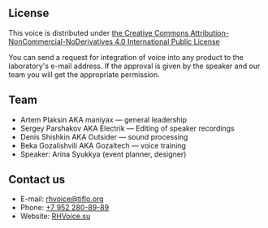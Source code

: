 ## License ##
This voice is distributed under [the Creative Commons Attribution-NonCommercial-NoDerivatives 4.0 International Public License](https://creativecommons.org/licenses/by-nc-nd/4.0/)

You can send a request for integration of voice into any product to the laboratory's e-mail address. If the approval is given by the speaker and our team you will get the appropriate permission.

## Team ##
* Artem Plaksin AKA maniyax — general leadership
* Sergey Parshakov AKA Electrik — Editing of speaker recordings
* Denis Shishkin AKA Outsider — sound processing
* Beka Gozalishvili AKA Gozaltech — voice training
* Speaker: Arina Syukkya (event planner, designer)

## Contact us ##
* E-mail: [rhvoice@tiflo.org](mailto:rhvoice@tiflo.org)
* Phone: [+7 952 280-89-89](tel:+79522808989)
* Website: [RHVoice.su](https://rhvoice.su)
